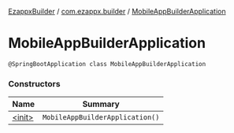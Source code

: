 [EzappxBuilder](../../index.md) / [com.ezappx.builder](../index.md) / [MobileAppBuilderApplication](./index.md)

# MobileAppBuilderApplication

`@SpringBootApplication class MobileAppBuilderApplication`

### Constructors

| Name | Summary |
|---|---|
| [&lt;init&gt;](-init-.md) | `MobileAppBuilderApplication()` |
